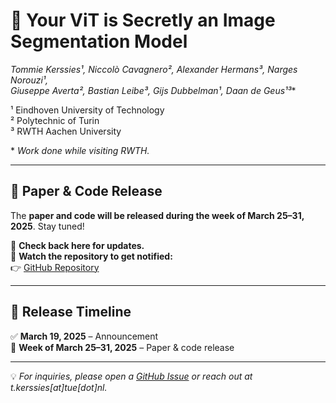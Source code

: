 # 🚀 Your ViT is Secretly an Image Segmentation Model  

**Tommie Kerssies¹, Niccolò Cavagnero²*, Alexander Hermans³, Narges Norouzi¹,  
Giuseppe Averta², Bastian Leibe³, Gijs Dubbelman¹, Daan de Geus¹³**  

¹ Eindhoven University of Technology  
² Polytechnic of Turin  
³ RWTH Aachen University  

\* _Work done while visiting RWTH._  

---

## 📌 Paper & Code Release

The **paper and code will be released during the week of March 25–31, 2025**. Stay tuned!  

🔗 **Check back here for updates.**  
📌 **Watch the repository to get notified:**  
👉 [GitHub Repository](https://github.com/tue-mps/EoMT)  

---

## 📅 Release Timeline
✅ **March 19, 2025** – Announcement  
🚀 **Week of March 25–31, 2025** – Paper & code release  

---

💡 _For inquiries, please open a [GitHub Issue](https://github.com/tue-mps/EoMT/issues) or reach out at t.kerssies[at]tue[dot]nl._
